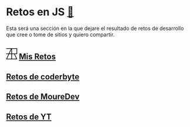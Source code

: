 # Retos en JS [🐾](../main.md)

Esta será una sección en la que dejare el resultado de retos de desarrollo que cree o tome de sitios y quiero compartir.

## <img src="../../imgs/logo.png" alt="Vanilla" width="30"/> [Mis Retos](./misRetos/main.md) <br/>
## [Retos de coderbyte](./coderbyte/main.md) <br/>
## [Retos de MoureDev](./MoureDev/main.md) <br/>
## [Retos de YT](./youtube/main.md) <br/>